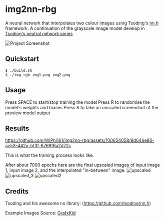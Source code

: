 # img2nn-rbg
A neural network that interpolates two colour images using Tsoding's [nn.h](https://github.com/tsoding/nn.h) framework. A continuation of the grayscale image model develop in [Tsoding's neutral network series](https://www.twitch.tv/videos/1824829365)

![Project Screenshot](https://github.com/WiPhi161/img2nn-rbg/assets/100654058/33324452-690a-4e73-929c-7de08a227fb4)

## Quickstart
```console
$ ./build.sh
$ ./img_rgb img1.png img2.png
````
## Usage
Press SPACE to start/stop training the model
Press R to randomise the model's weights and biases
Press S to take an unscaled screenshot of the preview model output
## Results

https://github.com/WiPhi161/img2nn-rbg/assets/100654058/9d646e80-ac53-442a-bf3f-6769f6a2d72c

This is what the training process looks like.

After about 7000 epochs here are the final upscaled images of input image 1, input image 2, and the interpolated "in-between" image.
![upscaled](https://github.com/WiPhi161/img2nn-rbg/assets/100654058/d172d210-42a7-4279-9b51-532572a5ec06)
![upscaled_3](https://github.com/WiPhi161/img2nn-rbg/assets/100654058/2c10d42c-649d-4339-b10d-a6ec8c77d56b)
![upscaled2](https://github.com/WiPhi161/img2nn-rbg/assets/100654058/62e99c75-b596-4f9e-93c0-1e624b1b6d76)

## Credits
Tsoding and his awesome nn library: (https://github.com/tsoding/nn.h)

Example Images Source: [GrafxKid](https://opengameart.org/content/classic-hero-and-baddies-pack)





